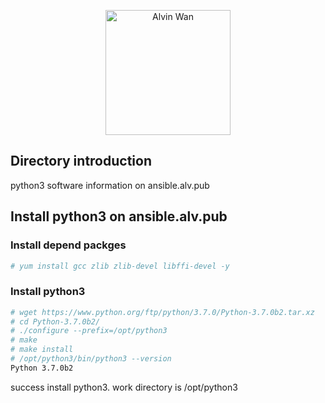 
<p align='center'> <a href='https://github.com/alvinwancn' target="_blank"> <img src='https://github.com/AlvinWanCN/life-record/raw/master/images/etlucency.png' alt='Alvin Wan' width=200></a></p>

## Directory introduction

python3 software information on ansible.alv.pub

## Install python3 on ansible.alv.pub

### Install depend packges

```bash
# yum install gcc zlib zlib-devel libffi-devel -y
```

### Install python3
```bash
# wget https://www.python.org/ftp/python/3.7.0/Python-3.7.0b2.tar.xz
# cd Python-3.7.0b2/
# ./configure --prefix=/opt/python3
# make
# make install
# /opt/python3/bin/python3 --version
Python 3.7.0b2
```
success install python3. work directory is /opt/python3
